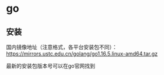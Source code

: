 # go

## 安装

国内镜像地址（注意格式，各平台安装包不同）： https://mirrors.ustc.edu.cn/golang/go1.16.5.linux-amd64.tar.gz

最新的安装包版本号可以在go官网找到
